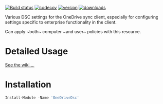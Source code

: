 [![Build status](https://ci.appveyor.com/api/projects/status/l5q1xwec0htdufp9/branch/master?svg=true)](https://ci.appveyor.com/project/VertigoRay/onedrivedsc/branch/master)
[![codecov](https://codecov.io/gh/UNT-CAS/OneDriveDsc/branch/master/graph/badge.svg)](https://codecov.io/gh/UNT-CAS/OneDriveDsc)
[![version](https://img.shields.io/powershellgallery/v/onedrivedsc.svg)](https://www.powershellgallery.com/packages/onedrivedsc)
[![downloads](https://img.shields.io/powershellgallery/dt/onedrivedsc.svg?label=downloads)](https://www.powershellgallery.com/packages/onedrivedsc)

Various DSC settings for the OneDrive sync client, especially for configuring settings specific to enterprise functionality in the client.

Can apply ~both~ computer ~and user~ policies with this resource.

# Detailed Usage

[See the wiki ...](https://github.com/UNT-CAS/OneDriveDsc/wiki)

# Installation

```powershell
Install-Module -Name 'OneDriveDsc'
```
